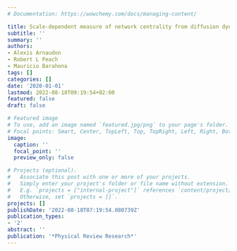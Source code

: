 ```yaml
---
# Documentation: https://wowchemy.com/docs/managing-content/

title: Scale-dependent measure of network centrality from diffusion dynamics
subtitle: ''
summary: ''
authors:
- Alexis Arnaudon
- Robert L Peach
- Mauricio Barahona
tags: []
categories: []
date: '2020-01-01'
lastmod: 2022-08-18T09:19:54+02:00
featured: false
draft: false

# Featured image
# To use, add an image named `featured.jpg/png` to your page's folder.
# Focal points: Smart, Center, TopLeft, Top, TopRight, Left, Right, BottomLeft, Bottom, BottomRight.
image:
  caption: ''
  focal_point: ''
  preview_only: false

# Projects (optional).
#   Associate this post with one or more of your projects.
#   Simply enter your project's folder or file name without extension.
#   E.g. `projects = ["internal-project"]` references `content/project/deep-learning/index.md`.
#   Otherwise, set `projects = []`.
projects: []
publishDate: '2022-08-18T07:19:54.080739Z'
publication_types:
- '2'
abstract: ''
publication: '*Physical Review Research*'
---
```

